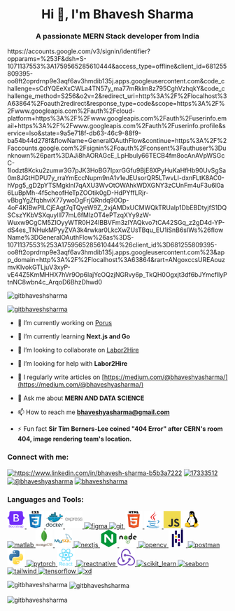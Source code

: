 <h1 align="center">Hi 👋, I'm Bhavesh Sharma</h1>
<h3 align="center">A passionate MERN Stack developer from India</h3>
https://accounts.google.com/v3/signin/identifier?opparams=%253F&dsh=S-1071137553%3A1759565285610444&access_type=offline&client_id=681255809395-oo8ft2oprdrnp9e3aqf6av3hmdib135j.apps.googleusercontent.com&code_challenge=sCdYQEeXxCWLa4TN57y_ma77mRklm8z795CghVzhqkY&code_challenge_method=S256&o2v=2&redirect_uri=http%3A%2F%2Flocalhost%3A63864%2Foauth2redirect&response_type=code&scope=https%3A%2F%2Fwww.googleapis.com%2Fauth%2Fcloud-platform+https%3A%2F%2Fwww.googleapis.com%2Fauth%2Fuserinfo.email+https%3A%2F%2Fwww.googleapis.com%2Fauth%2Fuserinfo.profile&service=lso&state=9a5e718f-db63-46c9-88f9-ba54b44d278f&flowName=GeneralOAuthFlow&continue=https%3A%2F%2Faccounts.google.com%2Fsignin%2Foauth%2Fconsent%3Fauthuser%3Dunknown%26part%3DAJi8hAORAGcE_LpHbuly66TECB4fm8ocAnAVpWSGcC-1Iodzt8Kcku2zumw3G7pJK3HoBG7IpxrGGfu9BjE8XPyHuKaHfHb90UvSgSa0m8JGtHDPU7y_rraYmEccNupm9nA1v1eJEUsorQR5LTwvLI-dxnFLtK8AC0-hVpg5_gD2pYTSMgklnl7qAXU3WvOtOWAhkWDXGNY3zCUnFm4uF3u6l0a6LuBpMh-4f5cheofHeTpZOOtik0gD-HdPYffLRjr-vBbgYgZfqbhviX77ywoDgFrjQRndq90Op-4oF4KIBwPILCjEAgt7qTQyeW9Z_2xjAMDxUCMWQkTRUalp1DbEBDtyjfS1DQSCszYKbVSXquylIl77mL6fMlzOT4ePTzqXYy9zW-Wuxw9CgCM5ZIOyyWTR0H24IBBVFm3zlYAQkvo7tCA42SGq_z2gD4d-YP-dS4es_TNHukMPyyZVA3k4rwkar0LkcXwZUsTBqu_EU1iSnB6sIWs%26flowName%3DGeneralOAuthFlow%26as%3DS-1071137553%253A1759565285610444%26client_id%3D681255809395-oo8ft2oprdrnp9e3aqf6av3hmdib135j.apps.googleusercontent.com%23&app_domain=http%3A%2F%2Flocalhost%3A63864&rart=ANgoxccsUREAouzmvKIvokGTLjuV3xyP-vE44Z5KmMHHX7hVr9Op6lajYcOQzjNGRvy6p_TkQH0Ogxjt3df6bJYmcfllyPtnNC8wbn4c_ArqoD6BhzDhwd0

<p align="left"> <img src="https://komarev.com/ghpvc/?username=gitbhaveshsharma&label=Profile%20views&color=0e75b6&style=flat" alt="gitbhaveshsharma" /> </p>

<p align="left"> <a href="https://github.com/ryo-ma/github-profile-trophy"><img src="https://github-profile-trophy.vercel.app/?username=gitbhaveshsharma" alt="gitbhaveshsharma" /></a> </p>

- 🔭 I’m currently working on [Porus](https://github.com/PorusOfficial/v1.git)

- 🌱 I’m currently learning **Next.js and Go**

- 👯 I’m looking to collaborate on [Labor2Hire](https://github.com/gitbhaveshsharma/Labor2Hire.git)

- 🤝 I’m looking for help with **Labor2Hire**

- 📝 I regularly write articles on [https://medium.com/@bhaveshyasharma/](https://medium.com/@bhaveshyasharma/)

- 💬 Ask me about **MERN AND DATA SCIENCE**

- 📫 How to reach me **bhaveshyasharma@gmail.com**

- ⚡ Fun fact **Sir Tim Berners-Lee coined "404 Error" after CERN's room 404, image rendering team's location.**

<h3 align="left">Connect with me:</h3>
<p align="left">
<a href="https://linkedin.com/in/https://www.linkedin.com/in/bhavesh-sharma-b5b3a7222" target="blank"><img align="center" src="https://raw.githubusercontent.com/rahuldkjain/github-profile-readme-generator/master/src/images/icons/Social/linked-in-alt.svg" alt="https://www.linkedin.com/in/bhavesh-sharma-b5b3a7222" height="30" width="40" /></a>
<a href="https://stackoverflow.com/users/17333512" target="blank"><img align="center" src="https://raw.githubusercontent.com/rahuldkjain/github-profile-readme-generator/master/src/images/icons/Social/stack-overflow.svg" alt="17333512" height="30" width="40" /></a>
<a href="https://medium.com/@bhaveshyasharma" target="blank"><img align="center" src="https://raw.githubusercontent.com/rahuldkjain/github-profile-readme-generator/master/src/images/icons/Social/medium.svg" alt="@bhaveshyasharma" height="30" width="40" /></a>
<a href="https://www.leetcode.com/bhaveshsharma" target="blank"><img align="center" src="https://raw.githubusercontent.com/rahuldkjain/github-profile-readme-generator/master/src/images/icons/Social/leet-code.svg" alt="bhaveshsharma" height="30" width="40" /></a>
</p>

<h3 align="left">Languages and Tools:</h3>
<p align="left"> <a href="https://getbootstrap.com" target="_blank" rel="noreferrer"> <img src="https://raw.githubusercontent.com/devicons/devicon/master/icons/bootstrap/bootstrap-plain-wordmark.svg" alt="bootstrap" width="40" height="40"/> </a> <a href="https://www.w3schools.com/css/" target="_blank" rel="noreferrer"> <img src="https://raw.githubusercontent.com/devicons/devicon/master/icons/css3/css3-original-wordmark.svg" alt="css3" width="40" height="40"/> </a> <a href="https://www.docker.com/" target="_blank" rel="noreferrer"> <img src="https://raw.githubusercontent.com/devicons/devicon/master/icons/docker/docker-original-wordmark.svg" alt="docker" width="40" height="40"/> </a> <a href="https://expressjs.com" target="_blank" rel="noreferrer"> <img src="https://raw.githubusercontent.com/devicons/devicon/master/icons/express/express-original-wordmark.svg" alt="express" width="40" height="40"/> </a> <a href="https://www.figma.com/" target="_blank" rel="noreferrer"> <img src="https://www.vectorlogo.zone/logos/figma/figma-icon.svg" alt="figma" width="40" height="40"/> </a> <a href="https://git-scm.com/" target="_blank" rel="noreferrer"> <img src="https://www.vectorlogo.zone/logos/git-scm/git-scm-icon.svg" alt="git" width="40" height="40"/> </a> <a href="https://www.w3.org/html/" target="_blank" rel="noreferrer"> <img src="https://raw.githubusercontent.com/devicons/devicon/master/icons/html5/html5-original-wordmark.svg" alt="html5" width="40" height="40"/> </a> <a href="https://www.java.com" target="_blank" rel="noreferrer"> <img src="https://raw.githubusercontent.com/devicons/devicon/master/icons/java/java-original.svg" alt="java" width="40" height="40"/> </a> <a href="https://developer.mozilla.org/en-US/docs/Web/JavaScript" target="_blank" rel="noreferrer"> <img src="https://raw.githubusercontent.com/devicons/devicon/master/icons/javascript/javascript-original.svg" alt="javascript" width="40" height="40"/> </a> <a href="https://www.linux.org/" target="_blank" rel="noreferrer"> <img src="https://raw.githubusercontent.com/devicons/devicon/master/icons/linux/linux-original.svg" alt="linux" width="40" height="40"/> </a> <a href="https://www.mathworks.com/" target="_blank" rel="noreferrer"> <img src="https://upload.wikimedia.org/wikipedia/commons/2/21/Matlab_Logo.png" alt="matlab" width="40" height="40"/> </a> <a href="https://www.mongodb.com/" target="_blank" rel="noreferrer"> <img src="https://raw.githubusercontent.com/devicons/devicon/master/icons/mongodb/mongodb-original-wordmark.svg" alt="mongodb" width="40" height="40"/> </a> <a href="https://www.mysql.com/" target="_blank" rel="noreferrer"> <img src="https://raw.githubusercontent.com/devicons/devicon/master/icons/mysql/mysql-original-wordmark.svg" alt="mysql" width="40" height="40"/> </a> <a href="https://nextjs.org/" target="_blank" rel="noreferrer"> <img src="https://cdn.worldvectorlogo.com/logos/nextjs-2.svg" alt="nextjs" width="40" height="40"/> </a> <a href="https://www.nginx.com" target="_blank" rel="noreferrer"> <img src="https://raw.githubusercontent.com/devicons/devicon/master/icons/nginx/nginx-original.svg" alt="nginx" width="40" height="40"/> </a> <a href="https://nodejs.org" target="_blank" rel="noreferrer"> <img src="https://raw.githubusercontent.com/devicons/devicon/master/icons/nodejs/nodejs-original-wordmark.svg" alt="nodejs" width="40" height="40"/> </a> <a href="https://opencv.org/" target="_blank" rel="noreferrer"> <img src="https://www.vectorlogo.zone/logos/opencv/opencv-icon.svg" alt="opencv" width="40" height="40"/> </a> <a href="https://pandas.pydata.org/" target="_blank" rel="noreferrer"> <img src="https://raw.githubusercontent.com/devicons/devicon/2ae2a900d2f041da66e950e4d48052658d850630/icons/pandas/pandas-original.svg" alt="pandas" width="40" height="40"/> </a> <a href="https://postman.com" target="_blank" rel="noreferrer"> <img src="https://www.vectorlogo.zone/logos/getpostman/getpostman-icon.svg" alt="postman" width="40" height="40"/> </a> <a href="https://www.python.org" target="_blank" rel="noreferrer"> <img src="https://raw.githubusercontent.com/devicons/devicon/master/icons/python/python-original.svg" alt="python" width="40" height="40"/> </a> <a href="https://pytorch.org/" target="_blank" rel="noreferrer"> <img src="https://www.vectorlogo.zone/logos/pytorch/pytorch-icon.svg" alt="pytorch" width="40" height="40"/> </a> <a href="https://reactjs.org/" target="_blank" rel="noreferrer"> <img src="https://raw.githubusercontent.com/devicons/devicon/master/icons/react/react-original-wordmark.svg" alt="react" width="40" height="40"/> </a> <a href="https://reactnative.dev/" target="_blank" rel="noreferrer"> <img src="https://reactnative.dev/img/header_logo.svg" alt="reactnative" width="40" height="40"/> </a> <a href="https://redux.js.org" target="_blank" rel="noreferrer"> <img src="https://raw.githubusercontent.com/devicons/devicon/master/icons/redux/redux-original.svg" alt="redux" width="40" height="40"/> </a> <a href="https://scikit-learn.org/" target="_blank" rel="noreferrer"> <img src="https://upload.wikimedia.org/wikipedia/commons/0/05/Scikit_learn_logo_small.svg" alt="scikit_learn" width="40" height="40"/> </a> <a href="https://seaborn.pydata.org/" target="_blank" rel="noreferrer"> <img src="https://seaborn.pydata.org/_images/logo-mark-lightbg.svg" alt="seaborn" width="40" height="40"/> </a> <a href="https://tailwindcss.com/" target="_blank" rel="noreferrer"> <img src="https://www.vectorlogo.zone/logos/tailwindcss/tailwindcss-icon.svg" alt="tailwind" width="40" height="40"/> </a> <a href="https://www.tensorflow.org" target="_blank" rel="noreferrer"> <img src="https://www.vectorlogo.zone/logos/tensorflow/tensorflow-icon.svg" alt="tensorflow" width="40" height="40"/> </a> <a href="https://www.adobe.com/products/xd.html" target="_blank" rel="noreferrer"> <img src="https://cdn.worldvectorlogo.com/logos/adobe-xd.svg" alt="xd" width="40" height="40"/> </a> </p>

<p><img align="left" src="https://github-readme-stats.vercel.app/api/top-langs?username=gitbhaveshsharma&show_icons=true&locale=en&layout=compact" alt="gitbhaveshsharma" /></p>

<p>&nbsp;<img align="center" src="https://github-readme-stats.vercel.app/api?username=gitbhaveshsharma&show_icons=true&locale=en" alt="gitbhaveshsharma" /></p>

<p><img align="center" src="https://github-readme-streak-stats.herokuapp.com/?user=gitbhaveshsharma&" alt="gitbhaveshsharma" /></p>
